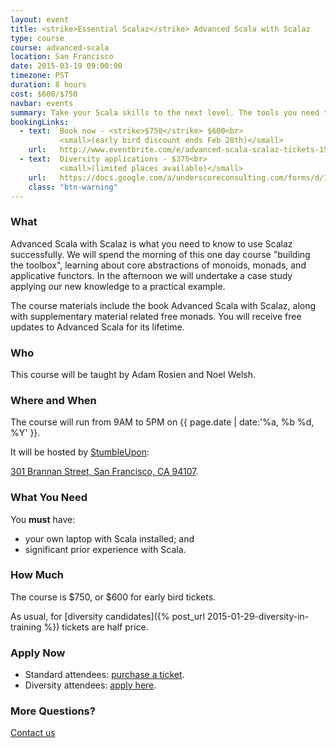 ```yaml
---
layout: event
title: <strike>Essential Scalaz</strike> Advanced Scala with Scalaz
type: course
course: advanced-scala
location: San Francisco
date: 2015-03-19 09:00:00
timezone: PST
duration: 8 hours
cost: $600/$750
navbar: events
summary: Take your Scala skills to the next level. The tools you need to large scale Scala systems.
bookingLinks:
  - text:  Book now - <strike>$750</strike> $600<br>
           <small>(early bird discount ends Feb 28th)</small>
    url:   http://www.eventbrite.com/e/advanced-scala-scalaz-tickets-15509600633?aff=underscoreio
  - text:  Diversity applications - $375<br>
           <small>(limited places available)</small>
    url:   https://docs.google.com/a/underscoreconsulting.com/forms/d/1dyPrqPrhj0MIVsRR3rbxhl2ZrJc3yQ_0XIqJMoGo8iY/viewform
    class: "btn-warning"
---
```


### What

Advanced Scala with Scalaz is what you need to know to use Scalaz successfully.
We will spend the morning of this one day course "building the toolbox",
learning about core abstractions of monoids, monads, and applicative functors.
In the afternoon we will undertake a case study
applying our new knowledge to a practical example.

The course materials include the book Advanced Scala with Scalaz,
along with supplementary material related free monads.
You will receive free updates to Advanced Scala for its lifetime.

### Who

This course will be taught by Adam Rosien and Noel Welsh.

### Where and When

The course will run from 9AM to 5PM on {{ page.date | date:'%a, %b %d, %Y' }}.

It will be hosted by [StumbleUpon](https://www.stumbleupon.com/):

[301 Brannan Street,
San Francisco, CA 94107](https://www.google.com/maps/place/StumbleUpon,+Inc./@37.781446,-122.392154,15z/data=!4m2!3m1!1s0x0:0x17a7202fca5a2cdd?sa=X&ei=SMz0VL-nJtHZatqGgLgJ&ved=0CHQQ_BIwDA).

### What You Need

You **must** have:

- your own laptop with Scala installed; and
- significant prior experience with Scala.

### How Much

The course is $750, or $600 for early bird tickets.

As usual, for [diversity candidates]({% post_url 2015-01-29-diversity-in-training %}) tickets are half price.

### Apply Now

- Standard attendees: [purchase a ticket](http://www.eventbrite.com/e/advanced-scala-scalaz-tickets-15509600633?aff=underscoreio).
- Diversity attendees: [apply here](https://docs.google.com/a/underscoreconsulting.com/forms/d/1dyPrqPrhj0MIVsRR3rbxhl2ZrJc3yQ_0XIqJMoGo8iY/viewform).

### More Questions?

[Contact us](/contact)

